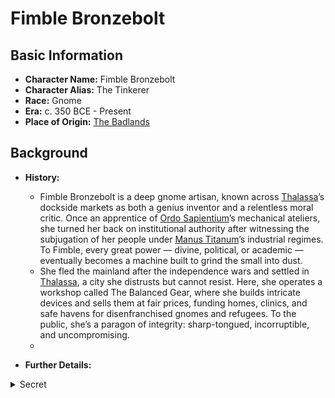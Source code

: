 # Fimble Bronzebolt

## Basic Information
- **Character Name:** Fimble Bronzebolt
- **Character Alias:** The Tinkerer
- **Race:** Gnome
- **Era:** c. 350 BCE - Present
- **Place of Origin:** [The Badlands](../Geography/Caelovar/Badlands.md)

## Background

- **History:**
  - Fimble Bronzebolt is a deep gnome artisan, known across [Thalassa](../Geography/Caelovar/Thalassa.md)’s dockside markets as both a genius inventor and a relentless moral critic. Once an apprentice of [Ordo Sapientium](../Geography/Caelovar/Ordo_Sapientium.md)’s mechanical ateliers, she turned her back on institutional authority after witnessing the subjugation of her people under [Manus Titanum](../Geography/Caelovar/Manus_Titanum.md)’s industrial regimes. To Fimble, every great power — divine, political, or academic — eventually becomes a machine built to grind the small into dust.
  - She fled the mainland after the independence wars and settled in [Thalassa](../Geography/Caelovar/Thalassa.md), a city she distrusts but cannot resist. Here, she operates a workshop called The Balanced Gear, where she builds intricate devices and sells them at fair prices, funding homes, clinics, and safe havens for disenfranchised gnomes and refugees. To the public, she’s a paragon of integrity: sharp-tongued, incorruptible, and uncompromising.
  - 

- **Further Details:**

<details><summary>Secret</summary>

- **Motivations**
 - Privately, her conscience is less clean. Much of her philanthropy is financed through lucrative commissions from the Sildore Exchange, who employ her designs in the [Badlands](../Geography/Caelovar/Badlands.md) mines. Fimble suspects her inventions — energy regulators, tunneling augments, and “safety” automatons — serve darker purposes, perhaps even linked to the Dirge Core trade. She tells herself it’s harmless, that her inventions save lives. But the coin keeps flowing, and she’s learned not to ask questions.
 - In conversation, Fimble is quick to condemn hypocrisy — and slower to see her own. She rails against Ferrum Regnum’s tyranny, [Ordo Sapientium](../Geography/Caelovar/Ordo_Sapientium.md)’s elitism, and the long unbroken rule of Ozrik Vale. Yet the same moral fire that fuels her hatred burns inward, eating at her certainty. She is at once a savior and an accomplice, an idealist buying virtue with tainted gold.
 - Fimble’s philanthropy began as an act of rebellion against her homeland’s exploitation, but over the years, guilt and pragmatism have blurred her purpose. She cannot admit to herself that she’s become part of the very system she despises.
 - Narrative Function: Fimble serves as a moral mirror for the party — a test of integrity in a world where everyone’s hands are dirty. Whether she is redeemed, exposed, or destroyed depends entirely on who dares to confront her contradictions.
 - Rumors: Some claim she’s quietly sabotaging the Sildore Exchange’s supply chain; others whisper that she’s designing something new — a device that could unmake the mines themselves.
</details>